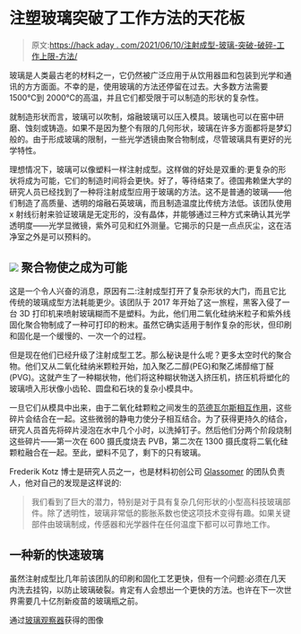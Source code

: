 # 注塑玻璃突破了工作方法的天花板

> 原文:[https://hack aday . com/2021/06/10/注射成型-玻璃-突破-破碎-工作上限-方法/](https://hackaday.com/2021/06/10/injection-molded-glass-breakthrough-shatters-ceiling-of-work-methods/)

玻璃是人类最古老的材料之一，它仍然被广泛应用于从饮用器皿和包装到光学和通讯的方方面面。不幸的是，使用玻璃的方法还停留在过去。大多数方法需要 1500℃到 2000℃的高温，并且它们都受限于可以制造的形状的复杂性。

就制造形状而言，玻璃可以吹制，熔融玻璃可以压入模具。玻璃也可以在窑中研磨、蚀刻或铸造。如果不是因为整个有限的几何形状，玻璃在许多方面都将是梦幻般的。由于形成玻璃的限制，一些光学透镜由聚合物制成，尽管玻璃具有更好的光学特性。

理想情况下，玻璃可以像塑料一样注射成型。这样做的好处是双重的:更复杂的形状将成为可能，它们的制造时间将会更快。好了，等待结束了。德国弗赖堡大学的研究人员已经找到了一种将注射成型应用于玻璃的方法。这不是普通的玻璃——他们制造了高质量、透明的熔融石英玻璃，而且制造温度比传统方法低。该团队使用 x 射线衍射来验证玻璃是无定形的，没有晶体，并能够通过三种方式来确认其光学透明度——光学显微镜，紫外可见和红外测量。它揭示的只是一点点灰尘，这在洁净室之外是可以预料的。

## [![](../Images/137498328c86dd95e16debb532d5a255.png)](https://hackaday.com/wp-content/uploads/2021/05/injection-molded-glass-inner.jpg) 聚合物使之成为可能

这是一个令人兴奋的消息，原因有二:注射成型打开了复杂形状的大门，而且它比传统的玻璃成型方法耗能更少。该团队于 2017 年开始了这一旅程，黑客入侵了一台 3D 打印机来喷射玻璃糊而不是塑料。为此，他们用二氧化硅纳米粒子和紫外线固化聚合物制成了一种可打印的粉末。虽然它确实适用于制作复杂的形状，但印刷和固化是一个缓慢的、一次一个的过程。

但是现在他们已经升级了注射成型工艺。那么秘诀是什么呢？更多太空时代的聚合物。他们又从二氧化硅纳米颗粒开始，加入聚乙二醇(PEG)和聚乙烯醇缩丁醛(PVG)。这就产生了一种糊状物，他们将这种糊状物送入挤压机，挤压机将塑化的玻璃喷入形状像小齿轮、圆盘和石块的复杂小模具中。

一旦它们从模具中出来，由于二氧化硅颗粒之间发生的[范德瓦尔斯相互作用](https://en.wikipedia.org/wiki/Van_der_Waals_force)，这些碎片会结合在一起。这些微弱的静电力使分子相互结合。为了获得更持久的结合，研究人员首先将碎片浸泡在水中几个小时，以洗掉钉子。然后他们分两个阶段烧制这些碎片——第一次在 600 摄氏度烧去 PVB，第二次在 1300 摄氏度将二氧化硅颗粒融合在一起。至此，塑料不见了，剩下的只有玻璃。

Frederik Kotz 博士是研究人员之一，也是材料初创公司 [Glassomer](https://www.glassomer.com/) 的团队负责人，他对自己的发现是这样说的:

> 我们看到了巨大的潜力，特别是对于具有复杂几何形状的小型高科技玻璃部件。除了透明性，玻璃非常低的膨胀系数也使这项技术变得有趣。如果关键部件由玻璃制成，传感器和光学器件在任何温度下都可以可靠地工作。

## 一种新的快速玻璃

虽然注射成型比几年前该团队的印刷和固化工艺更快，但有一个问题:必须在几天内洗去挂钩，以防止玻璃破裂。肯定有人会想出一个更快的方法。也许在下一次世界需要几十亿剂新疫苗的玻璃瓶之前。

通过[玻璃观察器](https://www.glassomer.com/)获得的图像
